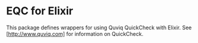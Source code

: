 EQC for Elixir
==============

This package defines wrappers for using Quviq QuickCheck with Elixir. See
[http://www.quviq.com] for information on QuickCheck.
